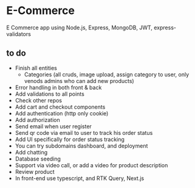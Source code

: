 # E-Commerce
E Commerce app using Node.js, Express, MongoDB, JWT, express-validators

## to do 
 - Finish all entities 
   - Categories (all cruds, image upload, assign category to user, only venods admins who can add new products)
 - Error handling in both front & back
 - Add validations to all points 
 - Check other repos 
 - Add cart and checkout components
 - Add authentication (http only cookie)
 - Add authorization 
 - Send email when user register 
 - Send qr code via email to user to track his order status 
 - Add UI specifically for order status tracking 
 - You can try subdomains dashboard, and deployment 
 - Add chatting 
 - Database seeding 
 - Support via video call, or add a video for product description 
 - Review product
 - In front-end use typescript, and RTK Query, Next.js
